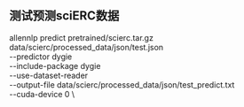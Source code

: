 ## 测试预测sciERC数据
allennlp predict pretrained/scierc.tar.gz 
    data/scierc/processed_data/json/test.json \
    --predictor dygie \
    --include-package dygie \
    --use-dataset-reader \
    --output-file data/scierc/processed_data/json/test_predict.txt \
    --cuda-device 0 \
